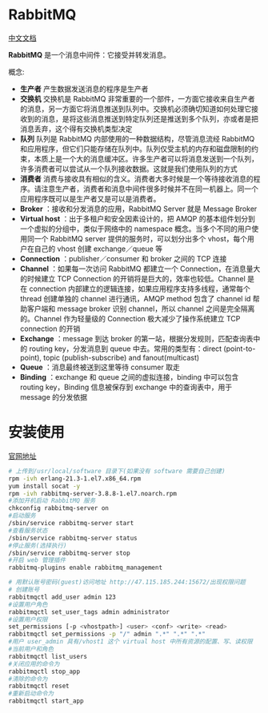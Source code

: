 # RabbitMQ

[中文文档](https://rabbitmq.mr-ping.com/)

**RabbitMQ** 是一个消息中间件：它接受并转发消息。

概念:

- **生产者** 产生数据发送消息的程序是生产者
- **交换机** 交换机是 RabbitMQ 非常重要的一个部件，一方面它接收来自生产者的消息，另一方面它将消息推送到队列中。交换机必须确切知道如何处理它接收到的消息，是将这些消息推送到特定队列还是推送到多个队列，亦或者是把消息丢弃，这个得有交换机类型决定
- **队列** 队列是 RabbitMQ 内部使用的一种数据结构，尽管消息流经 RabbitMQ 和应用程序，但它们只能存储在队列中。队列仅受主机的内存和磁盘限制的约束，本质上是一个大的消息缓冲区。许多生产者可以将消息发送到一个队列，许多消费者可以尝试从一个队列接收数据。这就是我们使用队列的方式
- **消费者** 消费与接收具有相似的含义。消费者大多时候是一个等待接收消息的程序。请注意生产者，消费者和消息中间件很多时候并不在同一机器上。同一个应用程序既可以是生产者又是可以是消费者。
- **Broker** ：接收和分发消息的应用，RabbitMQ Server 就是 Message Broker
- **Virtual host** ：出于多租户和安全因素设计的，把 AMQP 的基本组件划分到一个虚拟的分组中，类似于网络中的 namespace 概念。当多个不同的用户使用同一个 RabbitMQ server 提供的服务时，可以划分出多个 vhost，每个用户在自己的 vhost 创建 exchange／queue 等
- **Connection** ：publisher／consumer 和 broker 之间的 TCP 连接
- **Channel** ：如果每一次访问 RabbitMQ 都建立一个 Connection，在消息量大的时候建立 TCP Connection 的开销将是巨大的，效率也较低。Channel 是在 connection 内部建立的逻辑连接，如果应用程序支持多线程，通常每个 thread 创建单独的 channel 进行通讯，AMQP method 包含了 channel id 帮助客户端和 message broker 识别 channel，所以 channel 之间是完全隔离的。Channel 作为轻量级的 Connection 极大减少了操作系统建立 TCP connection 的开销
- **Exchange** ：message 到达 broker 的第一站，根据分发规则，匹配查询表中的 routing key，分发消息到 queue 中去。常用的类型有：direct (point-to-point), topic (publish-subscribe) and fanout(multicast)
- **Queue** ：消息最终被送到这里等待 consumer 取走
- **Binding** ：exchange 和 queue 之间的虚拟连接，binding 中可以包含 routing key，Binding 信息被保存到 exchange 中的查询表中，用于 message 的分发依据

# 安装使用

[官网地址](https://www.rabbitmq.com/download.html)

```bash
# 上传到/usr/local/software 目录下(如果没有 software 需要自己创建)
rpm -ivh erlang-21.3-1.el7.x86_64.rpm
yum install socat -y
rpm -ivh rabbitmq-server-3.8.8-1.el7.noarch.rpm
#添加开机启动 RabbitMQ 服务
chkconfig rabbitmq-server on
#启动服务
/sbin/service rabbitmq-server start
#查看服务状态
/sbin/service rabbitmq-server status
#停止服务(选择执行)
/sbin/service rabbitmq-server stop
#开启 web 管理插件
rabbitmq-plugins enable rabbitmq_management

# 用默认账号密码(guest)访问地址 http://47.115.185.244:15672/出现权限问题
# 创建账号
rabbitmqctl add_user admin 123
#设置用户角色
rabbitmqctl set_user_tags admin administrator
#设置用户权限
set_permissions [-p <vhostpath>] <user> <conf> <write> <read>
rabbitmqctl set_permissions -p "/" admin ".*" ".*" ".*"
#用户 user_admin 具有/vhost1 这个 virtual host 中所有资源的配置、写、读权限
#当前用户和角色
rabbitmqctl list_users
#关闭应用的命令为
rabbitmqctl stop_app
#清除的命令为
rabbitmqctl reset
#重新启动命令为
rabbitmqctl start_app
```
